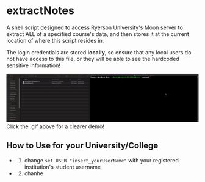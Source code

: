 # extractNotes
A shell script designed to access Ryerson University's Moon server to extract ALL of a specified course's data, and then stores it at the current location of where this script resides in.

The login credentials are stored **locally**, so ensure that any local users do not have access to this file, or they will be able to see the hardcoded sensitive information!

![DEMO GIF](https://github.com/t10le/extractNotes/blob/main/demo2.gif)
Click the .gif above for a clearer demo!

## How to Use for your University/College
* 1) change `set USER "insert_yourUserName"` with your registered institution's student username
* 2) chanhe 
